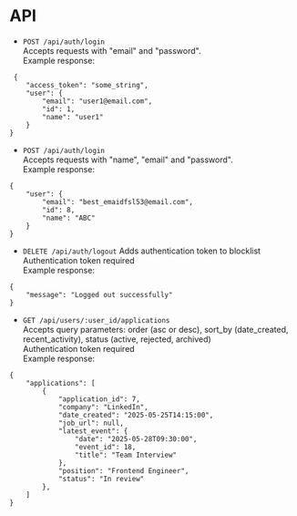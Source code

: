 # API

- `POST /api/auth/login` \
  Accepts requests with "email" and "password". \
  Example response:

```
 {
	"access_token": "some_string",
	"user": {
		"email": "user1@email.com",
		"id": 1,
		"name": "user1"
	}
}
```

- `POST /api/auth/login` \
  Accepts requests with "name", "email" and "password". \
  Example response:

```
{
	"user": {
		"email": "best_emaidfsl53@email.com",
		"id": 8,
		"name": "ABC"
	}
}
```

- `DELETE /api/auth/logout`
  Adds authentication token to blocklist \
  Authentication token required \
  Example response:

```
{
	"message": "Logged out successfully"
}
```

- `GET /api/users/:user_id/applications` \
  Accepts query parameters:
  order (asc or desc), sort_by (date_created, recent_activity), status (active, rejected, archived)\
  Authentication token required \
   Example response:

```
{
	"applications": [
		{
			"application_id": 7,
			"company": "LinkedIn",
			"date_created": "2025-05-25T14:15:00",
			"job_url": null,
			"latest_event": {
				"date": "2025-05-28T09:30:00",
				"event_id": 18,
				"title": "Team Interview"
			},
			"position": "Frontend Engineer",
			"status": "In review"
		},
    ]
}
```
